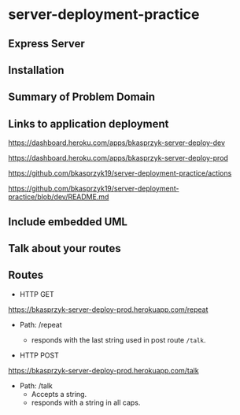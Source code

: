 # server-deployment-practice

## Express Server

## Installation

## Summary of Problem Domain

## Links to application deployment

https://dashboard.heroku.com/apps/bkasprzyk-server-deploy-dev

https://dashboard.heroku.com/apps/bkasprzyk-server-deploy-prod

https://github.com/bkasprzyk19/server-deployment-practice/actions

https://github.com/bkasprzyk19/server-deployment-practice/blob/dev/README.md

## Include embedded UML

## Talk about your routes

## Routes

- HTTP GET

https://bkasprzyk-server-deploy-prod.herokuapp.com/repeat

  - Path: /repeat
    - responds with the last string used in post route `/talk`.

- HTTP POST

https://bkasprzyk-server-deploy-prod.herokuapp.com/talk

  - Path: /talk
    - Accepts a string.
    - responds with a string in all caps.


